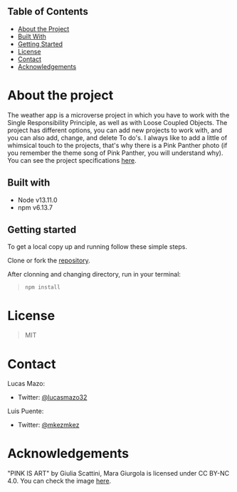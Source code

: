 ## Table of Contents

* [About the Project](#about-the-project)
* [Built With](#built-with)
* [Getting Started](#getting-started)
* [License](#license)
* [Contact](#contact)
* [Acknowledgements](#acknowledgements)

<!-- about-the-project -->
# About the project

The weather app is a microverse project in which you have to work with the Single Responsibility Principle, as well as with Loose Coupled Objects. The project has different options, you can add new projects to work with, and you can also add, change, and delete To do's.  I always like to add a little of whimsical touch to the projects, that's why there is a Pink Panther photo (if you remember the theme song of Pink Panther, you will understand why).  You can see the project specifications [here](https://www.theodinproject.com/courses/javascript/lessons/todo-list).

## Built with

- Node v13.11.0
- npm v6.13.7

## Getting started

To get a local copy up and running follow these simple steps.

Clone or fork the [repository](https://github.com/lucasmazo32/to-do-list).

After clonning and changing directory, run in your terminal:

> ``` npm install ```

# License

> MIT

# Contact

Lucas Mazo:

- Twitter: [@lucasmazo32](https://twitter.com/lucasmazo32)

Luis Puente:

- Twitter:  [@mkezmkez](https://twitter.com/mkezkmez)

# Acknowledgements

"PINK IS ART" by Giulia Scattini, Mara Giurgola is licensed under CC BY-NC 4.0. You can check the image [here](https://search.creativecommons.org/photos/dc7b9aa2-394b-45aa-a7ef-575d477572a0).